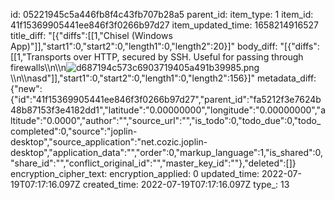 id: 05221945c5a446fb8f4c43fb707b28a5
parent_id: 
item_type: 1
item_id: 41f15369905441ee846f3f0266b97d27
item_updated_time: 1658214916527
title_diff: "[{\"diffs\":[[1,\"Chisel (Windows App)\"]],\"start1\":0,\"start2\":0,\"length1\":0,\"length2\":20}]"
body_diff: "[{\"diffs\":[[1,\"Transports over HTTP, secured by SSH. Useful for passing through firewalls\\\n\\\n![d687194c573c6903719405a491b39985.png](:/efdec8e6e2f24ac3be9290a95119c851)\\\n\\\nasd\"]],\"start1\":0,\"start2\":0,\"length1\":0,\"length2\":156}]"
metadata_diff: {"new":{"id":"41f15369905441ee846f3f0266b97d27","parent_id":"fa5212f3e7624b48b87153f3e4182dd1","latitude":"0.00000000","longitude":"0.00000000","altitude":"0.0000","author":"","source_url":"","is_todo":0,"todo_due":0,"todo_completed":0,"source":"joplin-desktop","source_application":"net.cozic.joplin-desktop","application_data":"","order":0,"markup_language":1,"is_shared":0,"share_id":"","conflict_original_id":"","master_key_id":""},"deleted":[]}
encryption_cipher_text: 
encryption_applied: 0
updated_time: 2022-07-19T07:17:16.097Z
created_time: 2022-07-19T07:17:16.097Z
type_: 13